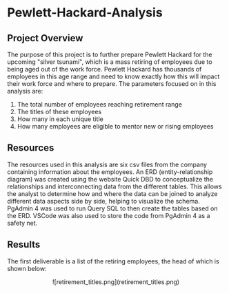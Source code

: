 # Pewlett-Hackard-Analysis

## Project Overview
The purpose of this project is to further prepare Pewlett Hackard for the upcoming "silver tsunami", which is a mass retiring of employees due to being aged out of the work force. Pewlett Hackard has thousands of employees in this age range and need to know exactly how this will impact their work force and where to prepare. The parameters focused on in this analysis are:

1. The total number of employees reaching retirement range
2. The titles of these employees
3. How many in each unique title
4. How many employees are eligible to mentor new or rising employees


## Resources

The resources used in this analysis are six csv files from the company containing information about the employees. An ERD (entity-relationship diagram) was created using the website Quick DBD to conceptualize the relationships and interconnecting data from the different tables. This allows the analyst to determine how and where the data can be joined to analyze different data aspects side by side, helping to visualize the schema. PgAdmin 4 was used to run Query SQL to then create the tables based on the ERD. VSCode was also used to store the code from PgAdmin 4 as a safety net.

## Results

The first deliverable is a list of the retiring employees, the head of which is shown below:
<p align="center"> 
![retirement_titles.png](retirement_titles.png)
 </p>
